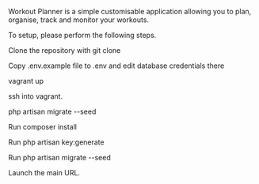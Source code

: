 Workout Planner is a simple customisable application allowing you to plan, organise, track and monitor your workouts. 

To setup, please perform the following steps. 

Clone the repository with git clone

Copy .env.example file to .env and edit database credentials there

<!-- If Homestead -->
vagrant up

ssh into vagrant.

<!-- /If Homestead -->

php artisan migrate --seed

Run composer install

Run php artisan key:generate

Run php artisan migrate --seed 

Launch the main URL.


